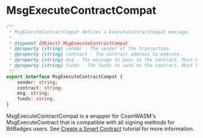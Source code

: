 # MsgExecuteContractCompat

```typescript
/**
 * MsgExecuteContractCompat defines a ExecuteContractCompat message.
 *
 * @typedef {Object} MsgExecuteContractCompat
 * @property {string} sender - The sender of the transaction.
 * @property {string} contract - The contract address to execute.
 * @property {string} msg - The message to pass to the contract. Must be a valid JSON string.
 * @property {string} funds - The funds to send to the contract. Must be a valid JSON string.
 */
export interface MsgExecuteContractCompat {
    sender: string;
    contract: string;
    msg: string;
    funds: string;
}
```

MsgExecuteContractCompat is a wrapper for CosmWASM's MsgExecuteContract that is compatible with all signing methods for BitBadges users. See [Create a Smart Contract](../create-a-wasm-contract.md) tutorial for more information.
